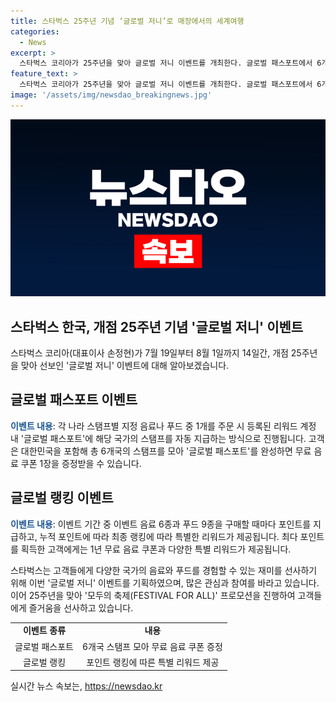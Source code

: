 ```yaml
---
title: 스타벅스 25주년 기념 ‘글로벌 저니’로 매장에서의 세계여행
categories:
  - News
excerpt: >
  스타벅스 코리아가 25주년을 맞아 글로벌 저니 이벤트를 개최한다. 글로벌 패스포트에서 6개국 스탬프를 모아 완성한 고객에게 무료 음료 쿠폰을 증정하고, 글로벌 랭킹 이벤트에서는 음료와 푸드 구매 시 포인트를 적립하여 특별 리워드가 제공된다. 고객들은 스탬프를 모으면서 세계 각국의 음료와 푸드를 경험하며 특별한 경험을 즐길 수 있다. 25주년을 맞아 다양한 이벤트를 전개하는 스타벅스 코리아는 고객들에게 감사의 마음을 전한다.
feature_text: >
  스타벅스 코리아가 25주년을 맞아 글로벌 저니 이벤트를 개최한다. 글로벌 패스포트에서 6개국 스탬프를 모아 완성한 고객에게 무료 음료 쿠폰을 증정하고, 글로벌 랭킹 이벤트에서는 음료와 푸드 구매 시 포인트를 적립하여 특별 리워드가 제공된다. 고객들은 스탬프를 모으면서 세계 각국의 음료와 푸드를 경험하며 특별한 경험을 즐길 수 있다. 25주년을 맞아 다양한 이벤트를 전개하는 스타벅스 코리아는 고객들에게 감사의 마음을 전한다.
image: '/assets/img/newsdao_breakingnews.jpg'
---
```


<p><img src="/assets/img/newsdao_breakingnews.jpg" alt="flaretime 속보" /></p>

<h2 data-ke-size="size26">스타벅스 한국, 개점 25주년 기념 '글로벌 저니' 이벤트</h2>

<p data-ke-size="size16">스타벅스 코리아(대표이사 손정현)가 7월 19일부터 8월 1일까지 14일간, 개점 25주년을 맞아 선보인 '글로벌 저니' 이벤트에 대해 알아보겠습니다.</p>

<h2 data-ke-size="size24">글로벌 패스포트 이벤트</h2>

<p data-ke-size="size16"><b><span style="color: #1a5490;">이벤트 내용</span></b>: 각 나라 스탬프별 지정 음료나 푸드 중 1개를 주문 시 등록된 리워드 계정 내 '글로벌 패스포트'에 해당 국가의 스탬프를 자동 지급하는 방식으로 진행됩니다. 고객은 대한민국을 포함해 총 6개국의 스탬프를 모아 '글로벌 패스포트'를 완성하면 무료 음료 쿠폰 1장을 증정받을 수 있습니다.</p>

<h2 data-ke-size="size24">글로벌 랭킹 이벤트</h2>

<p data-ke-size="size16"><b><span style="color: #1a5490;">이벤트 내용</span></b>: 이벤트 기간 중 이벤트 음료 6종과 푸드 9종을 구매할 때마다 포인트를 지급하고, 누적 포인트에 따라 최종 랭킹에 따라 특별한 리워드가 제공됩니다. 최다 포인트를 획득한 고객에게는 1년 무료 음료 쿠폰과 다양한 특별 리워드가 제공됩니다.</p>

<p data-ke-size="size16">스타벅스는 고객들에게 다양한 국가의 음료와 푸드를 경험할 수 있는 재미를 선사하기 위해 이번 '글로벌 저니' 이벤트를 기획하였으며, 많은 관심과 참여를 바라고 있습니다. 이어 25주년을 맞아 '모두의 축제(FESTIVAL FOR ALL)' 프로모션을 진행하여 고객들에게 즐거움을 선사하고 있습니다.</p>

<table>
    <tbody>
        <tr>
            <td style="text-align: center; height: 17px;"><b>이벤트 종류</b></td>
            <td style="text-align: center; height: 17px;"><b>내용</b></td>
        </tr>
        <tr>
            <td style="text-align: center; height: 17px;">글로벌 패스포트</td>
            <td style="text-align: center; height: 17px;">6개국 스탬프 모아 무료 음료 쿠폰 증정</td>
        </tr>
        <tr>
            <td style="text-align: center; height: 17px;">글로벌 랭킹</td>
            <td style="text-align: center; height: 17px;">포인트 랭킹에 따른 특별 리워드 제공</td>
        </tr>
    </tbody>
</table>
실시간 뉴스 속보는, <a href="https://newsdao.kr" rel="dofollow">https://newsdao.kr</a>


